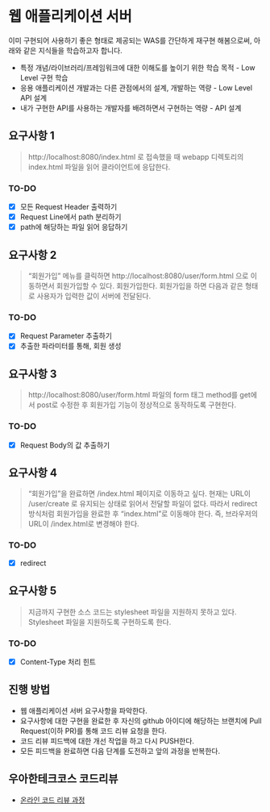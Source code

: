 # 웹 애플리케이션 서버

이미 구현되어 사용하기 좋은 형태로 제공되는 WAS를 간단하게 재구현 해봄으로써, 아래와 같은 지식들을 학습하고자 합니다.
- 특정 개념/라이브러리/프레임워크에 대한 이해도를 높이기 위한 학습 목적 - Low Level 구현 학습
- 응용 애플리케이션 개발과는 다른 관점에서의 설계, 개발하는 역량 - Low Level API 설계 
- 내가 구현한 API를 사용하는 개발자를 배려하면서 구현하는 역량 - API 설계

## 요구사항 1
> http://localhost:8080/index.html 로 접속했을 때 webapp 디렉토리의 index.html 파일을 읽어 클라이언트에 응답한다.

### TO-DO
- [x] 모든 Request Header 출력하기
- [x] Request Line에서 path 분리하기
- [x] path에 해당하는 파일 읽어 응답하기

## 요구사항 2 
> “회원가입” 메뉴를 클릭하면 http://localhost:8080/user/form.html 으로 이동하면서 회원가입할 수 있다. 회원가입한다.
> 회원가입을 하면 다음과 같은 형태로 사용자가 입력한 값이 서버에 전달된다.

### TO-DO
- [x] Request Parameter 추출하기 
- [x] 추출한 파라미터를 통해, 회원 생성

## 요구사항 3
> http://localhost:8080/user/form.html 파일의 form 태그 method를 get에서 post로 수정한 후 회원가입 기능이 정상적으로 동작하도록 구현한다.

### TO-DO
- [x] Request Body의 값 추출하기

## 요구사항 4
> “회원가입”을 완료하면 /index.html 페이지로 이동하고 싶다. 현재는 URL이 /user/create 로 유지되는 상태로 읽어서 전달할 파일이 없다. 따라서 redirect 방식처럼 회원가입을 완료한 후 “index.html”로 이동해야 한다. 즉, 브라우저의 URL이 /index.html로 변경해야 한다.

### TO-DO

- [x] redirect

## 요구사항 5
> 지금까지 구현한 소스 코드는 stylesheet 파일을 지원하지 못하고 있다. Stylesheet 파일을 지원하도록 구현하도록 한다.

### TO-DO

- [x] Content-Type 처리 힌트
 


## 진행 방법
* 웹 애플리케이션 서버 요구사항을 파악한다.
* 요구사항에 대한 구현을 완료한 후 자신의 github 아이디에 해당하는 브랜치에 Pull Request(이하 PR)를 통해 코드 리뷰 요청을 한다.
* 코드 리뷰 피드백에 대한 개선 작업을 하고 다시 PUSH한다.
* 모든 피드백을 완료하면 다음 단계를 도전하고 앞의 과정을 반복한다.

## 우아한테크코스 코드리뷰
* [온라인 코드 리뷰 과정](https://github.com/woowacourse/woowacourse-docs/blob/master/maincourse/README.md)
